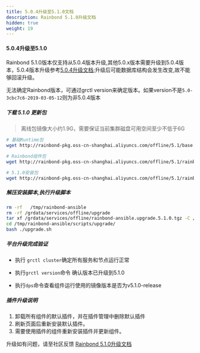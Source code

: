 ```yaml
---
title: 5.0.4升级至5.1.0文档
description: Rainbond 5.1.0升级文档
hidden: true
weight: 19
---
```


#### 5.0.4升级至5.1.0

Rainbond 5.1.0版本仅支持从5.0.4版本升级,其他5.0.x版本需要升级到5.0.4版本，5.0.4版本升级参考[5.0.4升级文档](https://t.goodrain.com/t/rainbond-5-0-4/744);升级后可能数据库结构会发生改变,故不能够回滚升级。

无法确定Rainbond版本，可通过grctl version来确定版本。如果version不是`5.0-3cbc7c6-2019-03-05-12`则为非5.0.4版本



##### 下载 5.1.0 更新包

> 离线包镜像大小约1.9G，需要保证当前集群磁盘可用空间至少不低于6G

```bash
# 基础Runtime包
wget http://rainbond-pkg.oss-cn-shanghai.aliyuncs.com/offline/5.1/base.images.2019-03-15-5.1.0.tgz -O /grdata/services/offline/base.images.upgrade.5.1.0.tgz

# Rainbond组件包
wget http://rainbond-pkg.oss-cn-shanghai.aliyuncs.com/offline/5.1/rainbond.images.2019-03-15-5.1.0.tgz -O /grdata/services/offline/rainbond.images.upgrade.5.1.0.tgz

# 5.1.0安装包
wget http://rainbond-pkg.oss-cn-shanghai.aliyuncs.com/offline/5.1/rainbond-ansible.upgrade.5.1.0.tgz -O /grdata/services/offline/rainbond-ansible.upgrade.5.1.0.tgz

```

##### 解压安装脚本,执行升级脚本

```bash
rm -rf   /tmp/rainbond-ansible
rm -rf /grdata/services/offline/upgrade
tar xf /grdata/services/offline/rainbond-ansible.upgrade.5.1.0.tgz -C /tmp/
cd /tmp/rainbond-ansible/scripts/upgrade/
bash ./upgrade.sh
```

##### 平台升级完成验证

- 执行 `grctl cluster`确定所有服务和节点运行正常

- 执行`grctl version`命令 确认版本已升级到5.1.0

- 执行`dps`命令查看组件运行使用的镜像版本是否为v5.1.0-release

##### 插件升级说明

1. 卸载所有组件的默认插件，并在插件管理中删除默认插件
2. 刷新页面后重新安装默认插件。
3. 需要使用插件的组件重新安装插件并更新组件。

<!--
##### 通过重新构建插件升级说明

1. 需要更新插件配置
-->



升级如有问题，请至社区反馈 [Rainbond 5.1.0升级文档](https://t.goodrain.com/t/rainbond-5-1-0/770)